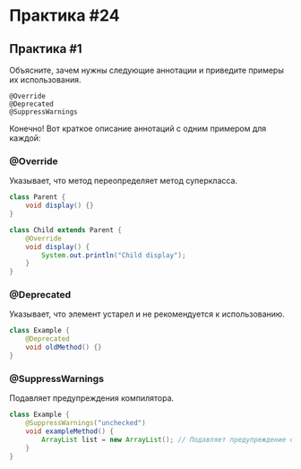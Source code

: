 # Практика #24


## Практика #1

Объясните, зачем нужны следующие аннотации и приведите примеры их использования.

    @Override
    @Deprecated
    @SuppressWarnings

Конечно! Вот краткое описание аннотаций с одним примером для каждой:

### @Override
Указывает, что метод переопределяет метод суперкласса.
```java
class Parent {
    void display() {}
}

class Child extends Parent {
    @Override
    void display() {
        System.out.println("Child display");
    }
}
```

### @Deprecated
Указывает, что элемент устарел и не рекомендуется к использованию.
```java
class Example {
    @Deprecated
    void oldMethod() {}
}
```

### @SuppressWarnings
Подавляет предупреждения компилятора.
```java
class Example {
    @SuppressWarnings("unchecked")
    void exampleMethod() {
        ArrayList list = new ArrayList(); // Подавляет предупреждение о неявном приведении типов
    }
}
```